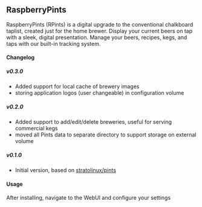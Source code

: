 ## RaspberryPints
RaspberryPints (RPints) is a digital upgrade to the conventional chalkboard taplist, created just for the home brewer. Display your current beers on tap with a sleek, digital presentation. Manage your beers, recipes, kegs, and taps with our built-in tracking system.

#### Changelog

##### v0.3.0
* Added support for local cache of brewery images
* storing application logos (user changeable) in configuration volume

##### v0.2.0
* Added support to add/edit/delete breweries, useful for serving commercial kegs
* moved all Pints data to separate directory to support storage on external volume

##### v0.1.0
* Initial version, based on [stratolinux/pints](https://github.com/stratolinux/pints)

#### Usage
After installing, navigate to the WebUI and configure your settings
